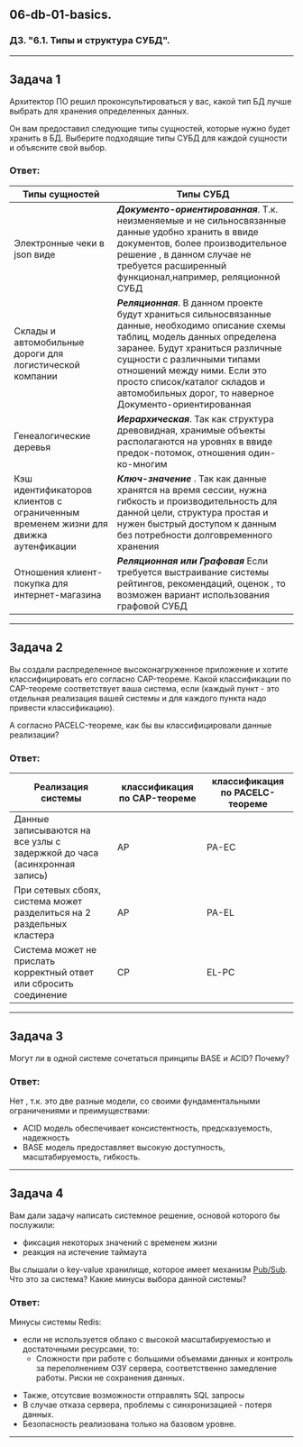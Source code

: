 ## 06-db-01-basics.
### ДЗ. "6.1. Типы и структура СУБД".
---
## Задача 1

Архитектор ПО решил проконсультироваться у вас, какой тип БД 
лучше выбрать для хранения определенных данных.

Он вам предоставил следующие типы сущностей, которые нужно будет хранить в БД.
Выберите подходящие типы СУБД для каждой сущности и объясните свой выбор.

### Ответ:
| Типы сущностей  | Типы СУБД |
| ------------- | ------------- |
| Электронные чеки в json виде  | ***Документо-ориентированная***. Т.к. неизменяемые и не сильносвязанные данные удобно хранить в ввиде документов, более производительное решение , в данном случае не требуется расширенный функционал,например, реляционной СУБД |
| Склады и автомобильные дороги для логистической компании | ***Реляционная***. В данном проекте будут храниться сильносвязанные данные, необходимо описание схемы таблиц, модель данных определена заранее. Будут храниться различные сущности с различными типами отношений между ними. Если это просто список/каталог складов и автомобильных дорог, то наверное Документо-ориентированная |
| Генеалогические деревья  | ***Иерархическая***. Так как структура древовидная, хранимые объекты располагаются на уровнях в ввиде предок-потомок, отношения один-ко-многим|
| Кэш идентификаторов клиентов с ограниченным временем жизни для движка аутенфикации | ***Ключ-значение*** . Так как данные хранятся на время сессии, нужна гибкость и производительность для данной цели, структура простая и нужен быстрый доступом к данным без потребности долговременного хранения |
| Отношения клиент-покупка для интернет-магазина | ***Реляционная или Графовая*** Если требуется выстраивание системы рейтингов, рекомендаций, оценок , то возможен вариант использования графовой СУБД |

---
## Задача 2

Вы создали распределенное высоконагруженное приложение и хотите классифицировать его согласно 
CAP-теореме. Какой классификации по CAP-теореме соответствует ваша система, если 
(каждый пункт - это отдельная реализация вашей системы и для каждого пункта надо привести классификацию).

А согласно PACELC-теореме, как бы вы классифицировали данные реализации?
### Ответ:
| Реализация системы  | классификация по CAP-теореме |  классификация по PACELC-теореме |
| ------------- | ------------- | ------------- |
| Данные записываются на все узлы с задержкой до часа (асинхронная запись)  | AP | PA-EC  |
| При сетевых сбоях, система может разделиться на 2 раздельных кластера| AP |  PA-EL  |
| Система может не прислать корректный ответ или сбросить соединение | CP |  EL-PC  |

---
## Задача 3

Могут ли в одной системе сочетаться принципы BASE и ACID? Почему?
### Ответ:
Нет , т.к. это две разные модели, со своими фундаментальными ограничениями и преимуществами: 
+ ACID модель обеспечивает консистентность, предсказуемость, надежность
+ BASE модель предоставляет высокую доступность, масштабируемость, гибкость.

---
## Задача 4

Вам дали задачу написать системное решение, основой которого бы послужили:

- фиксация некоторых значений с временем жизни
- реакция на истечение таймаута

Вы слышали о key-value хранилище, которое имеет механизм [Pub/Sub](https://habr.com/ru/post/278237/). 
Что это за система? Какие минусы выбора данной системы?
### Ответ:
Минусы системы Redis:
- если не используется облако с высокой масштабируемостью и достаточными ресурсами, то: 
  + Cложности при работе с большими объемами данных и контроль за переполнением ОЗУ сервера, соответственно замедление работы. Риски не сохранения данных.

+ Также, отсутсвие возможности отправлять SQL запросы
+ В случае отказа сервера, проблемы с синхронизацией - потеря данных. 
+ Безопасность реализована только на базовом уровне. 

---
